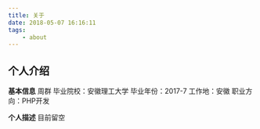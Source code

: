 ```yaml
---
title: 关于
date: 2018-05-07 16:16:11
tags:
    - about
---
```

## 个人介绍
**基本信息**
周群
毕业院校：安徽理工大学
毕业年份：2017-7
工作地：安徽
职业方向：PHP开发

**个人描述**
目前留空